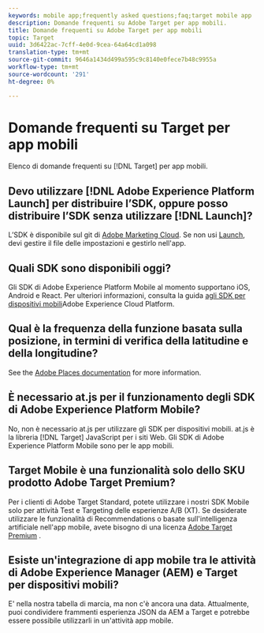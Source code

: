 ```yaml
---
keywords: mobile app;frequently asked questions;faq;target mobile app
description: Domande frequenti su Adobe Target per app mobili.
title: Domande frequenti su Adobe Target per app mobili
topic: Target
uuid: 3d6422ac-7cff-4e0d-9cea-64a64cd1a098
translation-type: tm+mt
source-git-commit: 9646a1434d499a595c9c8140e0fece7b48c9955a
workflow-type: tm+mt
source-wordcount: '291'
ht-degree: 0%

---
```



# Domande frequenti su Target per app mobili

Elenco di domande frequenti su [!DNL Target] per app mobili.

## Devo utilizzare [!DNL Adobe Experience Platform Launch] per distribuire l’SDK, oppure posso distribuire l’SDK senza utilizzare [!DNL Launch]?

L’SDK è disponibile sul git di [Adobe Marketing Cloud](https://github.com/Adobe-Marketing-Cloud/acp-sdks/). Se non usi [Launch](https://docs.adobe.com/content/help/en/launch/using/overview.html), devi gestire il file delle impostazioni e gestirlo nell&#39;app.

## Quali SDK sono disponibili oggi?

Gli SDK di Adobe Experience Platform Mobile al momento supportano iOS, Android e React. Per ulteriori informazioni, consulta la guida [agli SDK per dispositivi mobili](https://aep-sdks.gitbook.io/docs/)Adobe Experience Cloud Platform.

## Qual è la frequenza della funzione basata sulla posizione, in termini di verifica della latitudine e della longitudine?

See the [Adobe Places documentation](https://placesdocs.com/places-services-by-adobe-documentation/) for more information.

## È necessario at.js per il funzionamento degli SDK di Adobe Experience Platform Mobile?

No, non è necessario at.js per utilizzare gli SDK per dispositivi mobili. at.js è la libreria [!DNL Target] JavaScript per i siti Web. Gli SDK di Adobe Experience Platform Mobile sono per le app mobili.

## Target Mobile è una funzionalità solo dello SKU prodotto Adobe Target Premium?

Per i clienti di Adobe Target Standard, potete utilizzare i nostri SDK Mobile solo per attività Test e Targeting delle esperienze A/B (XT). Se desiderate utilizzare le funzionalità di Recommendations o basate sull&#39;intelligenza artificiale nell&#39;app mobile, avete bisogno di una licenza [Adobe Target Premium](/help/c-intro/intro.md#premium) .

## Esiste un&#39;integrazione di app mobile tra le attività di Adobe Experience Manager (AEM) e Target per dispositivi mobili?

E&#39; nella nostra tabella di marcia, ma non c&#39;è ancora una data. Attualmente, puoi condividere frammenti [](/help/c-experiences/c-manage-content/aem-experience-fragments.md) esperienza JSON da AEM a Target e potrebbe essere possibile utilizzarli in un&#39;attività app mobile.
